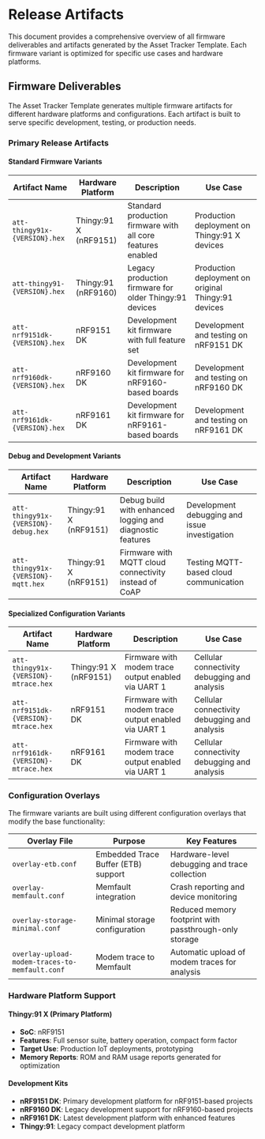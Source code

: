 # Release Artifacts

This document provides a comprehensive overview of all firmware deliverables and artifacts generated by the Asset Tracker Template. Each firmware variant is optimized for specific use cases and hardware platforms.

## Firmware Deliverables

The Asset Tracker Template generates multiple firmware artifacts for different hardware platforms and configurations. Each artifact is built to serve specific development, testing, or production needs.

### Primary Release Artifacts

#### Standard Firmware Variants

| **Artifact Name** | **Hardware Platform** | **Description** | **Use Case** |
|-------------------|----------------------|----------------|--------------|
| `att-thingy91x-{VERSION}.hex` | Thingy:91 X (nRF9151) | Standard production firmware with all core features enabled | Production deployment on Thingy:91 X devices |
| `att-thingy91-{VERSION}.hex` | Thingy:91 (nRF9160) | Legacy production firmware for older Thingy:91 devices | Production deployment on original Thingy:91 devices |
| `att-nrf9151dk-{VERSION}.hex` | nRF9151 DK | Development kit firmware with full feature set | Development and testing on nRF9151 DK |
| `att-nrf9160dk-{VERSION}.hex` | nRF9160 DK | Development kit firmware for nRF9160-based boards | Development and testing on nRF9160 DK |
| `att-nrf9161dk-{VERSION}.hex` | nRF9161 DK | Development kit firmware for nRF9161-based boards | Development and testing on nRF9161 DK |

#### Debug and Development Variants

| **Artifact Name** | **Hardware Platform** | **Description** | **Use Case** |
|-------------------|----------------------|----------------|--------------|
| `att-thingy91x-{VERSION}-debug.hex` | Thingy:91 X (nRF9151) | Debug build with enhanced logging and diagnostic features | Development debugging and issue investigation |
| `att-thingy91x-{VERSION}-mqtt.hex` | Thingy:91 X (nRF9151) | Firmware with MQTT cloud connectivity instead of CoAP | Testing MQTT-based cloud communication |

#### Specialized Configuration Variants

| **Artifact Name** | **Hardware Platform** | **Description** | **Use Case** |
|-------------------|----------------------|----------------|--------------|
| `att-thingy91x-{VERSION}-mtrace.hex` | Thingy:91 X (nRF9151) | Firmware with modem trace output enabled via UART 1 | Cellular connectivity debugging and analysis |
| `att-nrf9151dk-{VERSION}-mtrace.hex` | nRF9151 DK | Firmware with modem trace output enabled via UART 1  | Cellular connectivity debugging and analysis |
| `att-nrf9161dk-{VERSION}-mtrace.hex` | nRF9161 DK | Firmware with modem trace output enabled via UART 1  | Cellular connectivity debugging and analysis |

### Configuration Overlays

The firmware variants are built using different configuration overlays that modify the base functionality:

| **Overlay File** | **Purpose** | **Key Features** |
|------------------|-------------|------------------|
| `overlay-etb.conf` | Embedded Trace Buffer (ETB) support | Hardware-level debugging and trace collection |
| `overlay-memfault.conf` | Memfault integration | Crash reporting and device monitoring |
| `overlay-storage-minimal.conf` | Minimal storage configuration | Reduced memory footprint with passthrough-only storage |
| `overlay-upload-modem-traces-to-memfault.conf` | Modem trace to Memfault | Automatic upload of modem traces for analysis |

### Hardware Platform Support

#### Thingy:91 X (Primary Platform)

- **SoC**: nRF9151
- **Features**: Full sensor suite, battery operation, compact form factor
- **Target Use**: Production IoT deployments, prototyping
- **Memory Reports**: ROM and RAM usage reports generated for optimization

#### Development Kits

- **nRF9151 DK**: Primary development platform for nRF9151-based projects
- **nRF9160 DK**: Legacy development support for nRF9160-based projects  
- **nRF9161 DK**: Latest development platform with enhanced features
- **Thingy:91**: Legacy compact development platform
